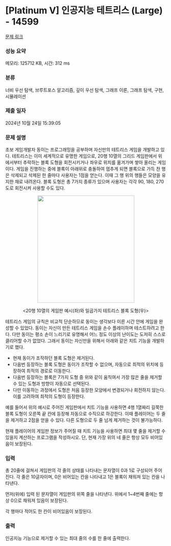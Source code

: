 # [Platinum V] 인공지능 테트리스 (Large) - 14599 

[문제 링크](https://www.acmicpc.net/problem/14599) 

### 성능 요약

메모리: 125712 KB, 시간: 312 ms

### 분류

너비 우선 탐색, 브루트포스 알고리즘, 깊이 우선 탐색, 그래프 이론, 그래프 탐색, 구현, 시뮬레이션

### 제출 일자

2024년 10월 24일 15:39:05

### 문제 설명

<p>초보 게임개발자 동이는 프로그래밍을 공부하며 자신만의 테트리스 게임을 개발하고 있다. 테트리스는 이미 세계적으로 유명한 게임으로, 20행 10열의 그리드 게임판에서 위에서부터 추락하는 블록 도형을 회전시키거나 좌우로 위치를 옮겨가며 쌓아 올리는 게임이다. 게임을 진행하는 중에 블록이 아래위로 충돌하여 멈추게 되면 블록으로 가득 찬 행은 삭제되고 삭제된 한 줄마다 사용자는 1점을 얻는다. 이때 그 행 위의 행들은 모양을 유지한 채로 내려온다. 블록 도형은 총 7가지 종류가 있으며 사용자는 각각 90, 180, 270도로 회전시켜 사용할 수도 있다.</p>

<p style="text-align:center"><img alt="" src="https://onlinejudgeimages.s3-ap-northeast-1.amazonaws.com/problem/14598/1.png" style="height:335px; width:303px"></p>

<p style="text-align:center"><20행 10열의 게임판 예시(좌)와 일곱가지 테트리스 블록 도형(우)></p>

<p>테트리스 게임의 규칙은 비교적 단순하므로 동이는 생각보다 이른 시간 안에 게임을 완성할 수 있었다. 동이는 자신이 만든 테트리스 게임을 손수 플레이하며 테스트하려고 한다. 다만 동이는 평소 손이 느리기로 유명해서 어느 정도 이상의 난이도는 도저히 스스로 클리어할 수가 없었다. 그래서 동이는 자신만을 위해서 아래와 같은 치트 기능을 개발하기로 했다.</p>

<ul>
	<li>현재 동이가 조작하던 블록 도형은 제거된다.</li>
	<li>다음번 등장하는 블록 도형은 동이가 조작할 수 없으며, 자동으로 최적의 위치에 등장하여 최적의 경로로 이동한다.</li>
	<li>다음번 등장하는 블록은 7가지 도형 중 위와 같이 움직여서 가장 많은 줄을 제거할 수 있는 도형과 방향이 자동으로 선택된다.</li>
	<li>다만 이동하는 과정에서 도형은 처음 등장한 모양에서 변경되거나 회전하지 않는다. 이를 고려하여 최적의 도형이 등장한다.</li>
</ul>

<p>예를 들어서 위의 예시로 주어진 게임판에서 치트 기능을 사용하면 4행 1열짜리 길쭉한 블록 도형이 오른쪽 끝 칸에 등장해 자동으로 수직으로 하강한다. 이때 플레이어는 두 줄을 제거하고 2점을 얻을 수 있다. 다른 도형으로 두 줄 넘게 제거하는 것이 불가능하다.</p>

<p>현재 플레이어의 게임판 정보가 주어질 때 치트 기능을 사용하면 최대 몇 줄을 제거할 수 있을지 계산하는 프로그램을 작성하시오. 단, 현재 가장 위의 네 줄은 항상 모두 비어있음이 보장된다.</p>

### 입력 

 <p>총 20줄에 걸쳐서 게임판의 각 줄의 상태를 나타내는 문자열이 0과 1로 구성되어 주어진다. 각 줄은 10글자이며, 0은 비어있는 칸을 나타내고 1은 블록이 채워져 있는 칸을 나타낸다.</p>

<p>먼저(위에) 입력 된 문자열이 게임판의 위쪽 줄을 나타낸다. 위에서 1~4번째 줄에는 항상 0으로 채워져 있음이 보장된다.</p>

<p>각 행마다 적어도 한 칸이 비어있음이 보장된다.</p>

### 출력 

 <p>인공지능 기능으로 제거할 수 있는 최대 줄의 수를 한 줄에 출력한다.</p>

